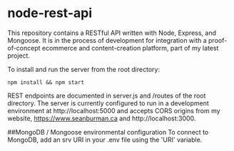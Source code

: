 # node-rest-api

This repository contains a RESTful API written with Node, Express, and Mongoose. It is in the process of development for integration with a proof-of-concept ecommerce and content-creation platform, part of my latest project.

To install and run the server from the root directory:
```
npm install && npm start
```

REST endpoints are documented in server.js and /routes of the root directory.
The server is currently configured to run in a development environment at http://localhost:5000 and accepts CORS origins from my website, https://www.seanburman.ca and http://localhost:3000.

##MongoDB / Mongoose environmental configuration
To connect to MongoDB, add an srv URI in your .env file using the 'URI' variable.
